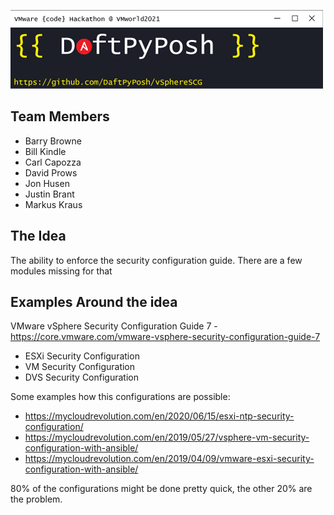 ![Logo](images/logo_1_500x126.png)

## Team Members
- Barry Browne
- Bill Kindle
- Carl Capozza
- David Prows
- Jon Husen
- Justin Brant
- Markus Kraus

## The Idea
The ability to enforce the security configuration guide. There are a few modules missing for that

## Examples Around the idea
VMware vSphere Security Configuration Guide 7 - https://core.vmware.com/vmware-vsphere-security-configuration-guide-7
 - ESXi Security Configuration
 - VM Security Configuration
 - DVS Security Configuration

Some examples how this configurations are possible:
- https://mycloudrevolution.com/en/2020/06/15/esxi-ntp-security-configuration/
- https://mycloudrevolution.com/en/2019/05/27/vsphere-vm-security-configuration-with-ansible/
- https://mycloudrevolution.com/en/2019/04/09/vmware-esxi-security-configuration-with-ansible/
  
80% of the configurations might be done pretty quick, the other 20% are the problem.